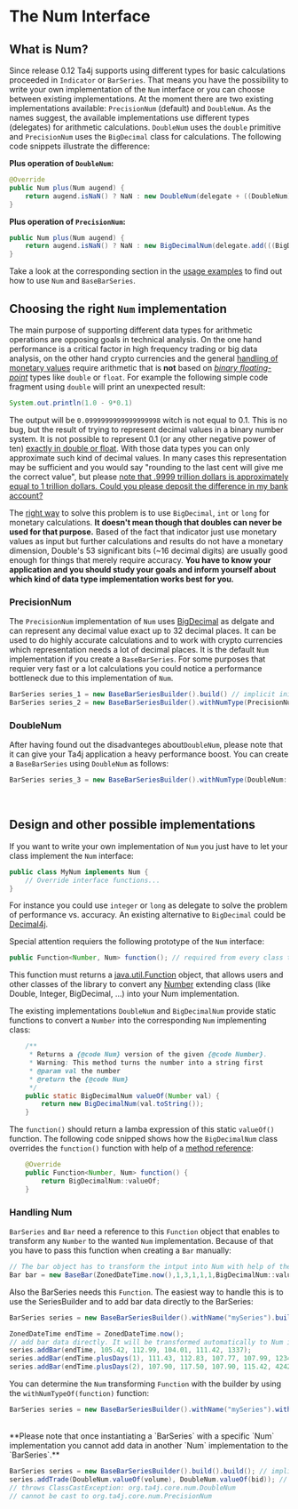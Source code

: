 # The Num Interface

## What is Num?
Since release 0.12 Ta4j supports using different types for basic calculations proceeded in `Indicator` or `BarSeries`. That means you have the possibility to write your own implementation of the `Num` interface or you can choose between existing implementations. At the moment there are two existing implementations available: `PrecisionNum` (default) and `DoubleNum`. As the names suggest, the available implementations use different types (delegates) for arithmetic calculations. `DoubleNum` uses the `double` primitive and `PrecisionNum` uses the `BigDecimal` class for calculations. The following code snippets illustrate the difference:


**Plus operation of `DoubleNum`:**
```java
@Override
public Num plus(Num augend) {
    return augend.isNaN() ? NaN : new DoubleNum(delegate + ((DoubleNum)augend).delegate);
}
```

**Plus operation of `PrecisionNum`:**
```java
public Num plus(Num augend) {
    return augend.isNaN() ? NaN : new BigDecimalNum(delegate.add(((BigDecimalNum)augend).delegate, MATH_CONTEXT));
}
```
Take a look at the corresponding section in the [usage examples](Usage-examples.html) to find out how to use ``Num`` and ``BaseBarSeries``.

## Choosing the right `Num` implementation
The main purpose of supporting different data types for arithmetic operations are opposing goals in technical analysis. On the one hand performance is a critical  factor in high frequency trading or big data analysis, on the other hand crypto currencies and the general [handling of monetary values](link-to-source) require arithmetic that is **not** based on [*binary floating-point*](https://en.wikipedia.org/wiki/IEEE_754) types like `double` or `float`. For example the following simple code fragment using `double` will print an unexpected result:
```java
System.out.println(1.0 - 9*0.1)
```
The output will be `0.0999999999999999998` witch is not equal to 0.1. This is no bug, but the result of trying to represent decimal values in a binary number system. It is not possible to represent 0.1 (or any  other negative power of ten) [exactly in double or float](http://www.lahey.com/float.htm). With those data types you can only approximate such kind of decimal values. In many cases this representation may be sufficient and you would say "rounding to the last cent will give me the correct value",  but please [note that .9999 trillion dollars is approximately equal to 1 trillion dollars. Could you please deposit the difference in my bank account?](https://softwareengineering.stackexchange.com/questions/62948/what-can-be-done-to-programming-languages-to-avoid-floating-point-pitfalls)

The [right way](https://stackoverflow.com/questions/8148684/what-is-the-best-data-type-to-use-for-money-in-java-app) to solve this problem is to use `BigDecimal`, `int` or `long` for monetary calculations. **It doesn't mean though that doubles can never be used for that purpose.** Based of the fact that indicator just use monetary values as input but further calculations and results do not have a monetary dimension, Double's 53 significant bits (~16 decimal digits) are usually good enough for things that merely require accuracy.
**You have to know your application and you should study your goals and inform yourself about which kind of data type implementation works best for you.**

### PrecisionNum
The `PrecisionNum` implementation of `Num` uses [BigDecimal](https://docs.oracle.com/javase/8/docs/api/java/math/BigDecimal.html) as delgate and can represent any decimal value exact up to 32 decimal places. It can be used to do highly accurate calculations and to work with crypto currencies which representation needs a lot of decimal places. It is the default `Num` implementation if you create a `BaseBarSeries`. For some purposes that requier very fast or a lot calculations you could notice a performance bottleneck due to this implementation of `Num`.

```java
BarSeries series_1 = new BaseBarSeriesBuilder().build() // implicit initialize BarSeries with PrecisionNum
BarSeries series_2 = new BaseBarSeriesBuilder().withNumType(PrecisionNum::valueOf).build() // explicit initialize BarSeries with PrecisionNum
```


### DoubleNum

After having found out the disadvanteges about`DoubleNum`, please note that it can give your Ta4j application a heavy performance boost. You can create a `BaseBarSeries` using `DoubleNum` as follows:
```java
BarSeries series_3 = new BaseBarSeriesBuilder().withNumType(DoubleNum::valueOf).build() // explicit initialize BarSeries with DoubleNum
```
<br>

## Design and other possible implementations
If you want to write your own implementation of `Num` you just have to let your class implement the ``Num`` interface:
```java
public class MyNum implements Num {
    // Override interface functions...
}
```
For instance you could use `integer` or `long` as delegate to solve the problem of performance vs. accuracy. An existing alternative to ``BigDecimal`` could be [Decimal4j](https://github.com/tools4j/decimal4j).

Special attention requiers the following prototype of the ``Num`` interface:
```java
public Function<Number, Num> function(); // required from every class that implements Num..
```
This function must returns a [java.util.Function](https://docs.oracle.com/javase/8/docs/api/java/util/function/package-summary.html) object, that allows users and other classes of the library to convert any [Number](https://docs.oracle.com/javase/7/docs/api/java/lang/Number.html) extending class (like Double, Integer, BigDecimal, ...) into your Num implementation.

The existing implementations ``DoubleNum`` and ``BigDecimalNum`` provide static functions to convert a ``Number`` into the corresponding ``Num`` implementing class:
```java
    /**
     * Returns a {@code Num} version of the given {@code Number}.
     * Warning: This method turns the number into a string first
     * @param val the number
     * @return the {@code Num}
     */
    public static BigDecimalNum valueOf(Number val) {
        return new BigDecimalNum(val.toString());
    }
```

The `function()` should return a lamba expression of this static ``valueOf()`` function. The following code snipped shows how the ``BigDecimalNum`` class overrides the `function()` function with help of a [method reference](https://docs.oracle.com/javase/tutorial/java/javaOO/methodreferences.html):
```java
    @Override
    public Function<Number, Num> function() {
        return BigDecimalNum::valueOf;
    }
```
### Handling Num
``BarSeries`` and ``Bar`` need a reference to this ``Function`` object that enables to transform any ``Number`` to the wanted ``Num`` implementation. Because of that you have to pass this function when creating a ``Bar`` manually:
```java
// The bar object has to transform the intput into Num with help of the given function
Bar bar = new BaseBar(ZonedDateTime.now(),1,3,1,1,1,BigDecimalNum::valueOf);
```

Also the BarSeries needs this ``Function``. The easiest way to handle this is to use the SeriesBuilder and to add bar data directly to the BarSeries:
```java
BarSeries series = new BaseBarSeriesBuilder().withName("mySeries").build(); // the builder uses BigDecimalNum as default

ZonedDateTime endTime = ZonedDateTime.now();
// add bar data directly. It will be transformed automatically to Num implementation of BarSeries
series.addBar(endTime, 105.42, 112.99, 104.01, 111.42, 1337); 
series.addBar(endTime.plusDays(1), 111.43, 112.83, 107.77, 107.99, 1234);
series.addBar(endTime.plusDays(2), 107.90, 117.50, 107.90, 115.42, 4242);
```

You can determine the ``Num`` transforming ``Function`` with the builder by using the ``withNumTypeOf(function)`` function:

```java
BarSeries series = new BaseBarSeriesBuilder().withName("mySeries").withNumTypeOf(DoubleNum::valueOf).build();
```
<br>
**Please note that once instantiating a `BarSeries` with a specific `Num` implementation you cannot add data in another `Num` implementation to the `BarSeries`.**

```java
BarSeries series = new BaseBarSeriesBuilder().build().build(); // implicit initialize with PrecisionNum
series.addTrade(DoubleNum.valueOf(volume), DoubleNum.valueOf(bid)); // try to add DoubleNum values
// throws ClassCastException: org.ta4j.core.num.DoubleNum
// cannot be cast to org.ta4j.core.num.PrecisionNum
```
